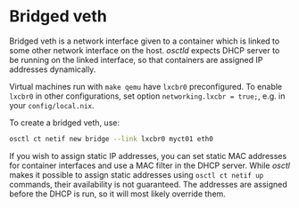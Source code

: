 # Bridged veth
Bridged veth is a network interface given to a container which is linked
to some other network interface on the host. *osctld* expects DHCP server
to be running on the linked interface, so that containers are assigned IP
addresses dynamically.

Virtual machines run with `make qemu` have `lxcbr0` preconfigured. To enable
`lxcbr0` in other configurations, set option `networking.lxcbr = true;`,
e.g. in your `config/local.nix`.

To create a bridged veth, use:

```bash
osctl ct netif new bridge --link lxcbr0 myct01 eth0
```

If you wish to assign static IP addresses, you can set static MAC addresses
for container interfaces and use a MAC filter in the DHCP server. While
*osctl* makes it possible to assign static addresses using `osctl ct netif up`
commands, their availability is not guaranteed. The addresses are assigned
before the DHCP is run, so it will most likely override them.
